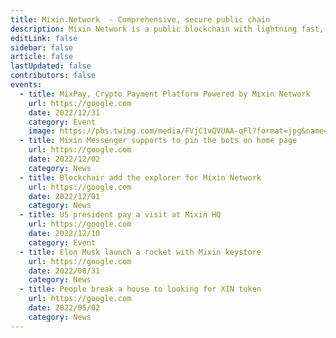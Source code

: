 ```yaml
---
title: Mixin.Network  - Comprehensive, secure public chain 
description: Mixin Network is a public blockchain with lightning fast, with zero transaction fee and develop friendly. Mixin Network is powered by nodes which are staked XIN tokens and runs with many popular dApps, includes swapping, exchange, minting, lending, micro-payment and other finacial services.
editLink: false
sidebar: false
article: false
lastUpdated: false
contributors: false
events:
  - title: MixPay, Crypto Payment Platform Powered by Mixin Network 
    url: https://google.com
    date: 2022/12/31
    category: Event
    image: https://pbs.twimg.com/media/FVjC1vQVUAA-qFl?format=jpg&name=large
  - title: Mixin Messenger supports to pin the bots on home page
    url: https://google.com
    date: 2022/12/02
    category: News
  - title: Blockchair add the explorer for Mixin Network
    url: https://google.com
    date: 2022/12/01
    category: News
  - title: US president pay a visit at Mixin HQ
    url: https://google.com
    date: 2022/12/10
    category: Event
  - title: Elon Musk launch a rocket with Mixin keystore
    url: https://google.com
    date: 2022/08/31
    category: News
  - title: People break a house to looking for XIN token
    url: https://google.com
    date: 2022/05/02
    category: News
---
```


<home-slogan />

<home-stat />

<home-features />

<home-hlight-entries />

<home-wallets />

<home-events />

<!-- <comm-subscribe :text="['Excited?', 'Subscribe our newsletter.']" /> -->

